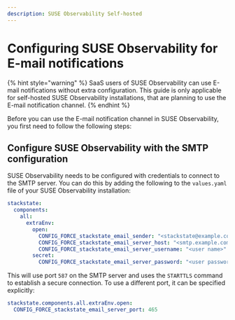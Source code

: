 ```yaml
---
description: SUSE Observability Self-hosted
---
```


# Configuring SUSE Observability for E-mail notifications

{% hint style="warning" %}
SaaS users of SUSE Observability can use E-mail notifications without extra configuration. This guide is only applicable for self-hosted SUSE Observability installations, that are planning to use the E-mail notification channel.
{% endhint %}

Before you can use the E-mail notification channel in SUSE Observability, you first need to follow the following steps:

## Configure SUSE Observability with the SMTP configuration

SUSE Observability needs to be configured with credentials to connect to the SMTP server. You can do this by adding the following to the `values.yaml` file of your SUSE Observability installation:

```yaml
stackstate:
  components:
    all:
      extraEnv:
        open:
          CONFIG_FORCE_stackstate_email_sender: "<stackstate@example.com>"
          CONFIG_FORCE_stackstate_email_server_host: "<smtp.example.com>"
          CONFIG_FORCE_stackstate_email_server_username: "<user name>"
        secret:
          CONFIG_FORCE_stackstate_email_server_password: "<user password>"
```

This will use port `587` on the SMTP server and uses the `STARTTLS` command to establish a secure connection.
To use a different port, it can be specified explicitly:

```yaml
stackstate.components.all.extraEnv.open:
  CONFIG_FORCE_stackstate_email_server_port: 465
```
